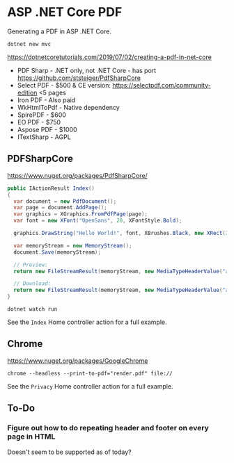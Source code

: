 # ASP .NET Core PDF

Generating a PDF in ASP .NET Core.

`dotnet new mvc`

https://dotnetcoretutorials.com/2019/07/02/creating-a-pdf-in-net-core

- PDF Sharp - .NET only, not .NET Core - has port https://github.com/ststeiger/PdfSharpCore
- Select PDF - $500 & CE version: https://selectpdf.com/community-edition <5 pages
- Iron PDF - Also paid
- WkHtmlToPdf - Native dependency
- SpirePDF - $600
- EO PDF - $750
- Aspose PDF - $1000
- ITextSharp - AGPL

## PDFSharpCore

https://www.nuget.org/packages/PdfSharpCore/

```cs
public IActionResult Index()
{
  var document = new PdfDocument();
  var page = document.AddPage();
  var graphics = XGraphics.FromPdfPage(page);
  var font = new XFont("OpenSans", 20, XFontStyle.Bold);

  graphics.DrawString("Hello World!", font, XBrushes.Black, new XRect(20, 20, page.Width, page.Height), XStringFormats.Center);

  var memoryStream = new MemoryStream();
  document.Save(memoryStream);

  // Preview:
  return new FileStreamResult(memoryStream, new MediaTypeHeaderValue("application/pdf"));

  // Download:
  return new FileStreamResult(memoryStream, new MediaTypeHeaderValue("application/pdf")) { FileDownloadName = "download.pdf" };
}
```

`dotnet watch run`

See the `Index` Home controller action for a full example.

## Chrome

https://www.nuget.org/packages/GoogleChrome

`chrome --headless --print-to-pdf="render.pdf" file://`

See the `Privacy` Home controller action for a full example.

## To-Do

### Figure out how to do repeating header and footer on every page in HTML

Doesn't seem to be supported as of today?
